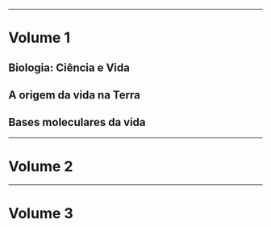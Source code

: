 ___

# Volume 1

## Biologia: Ciência e Vida
## A origem da vida na Terra
## Bases moleculares da vida
___

# Volume 2

___

# Volume 3